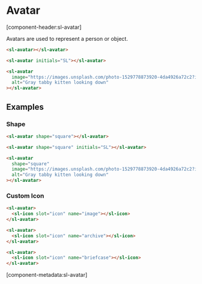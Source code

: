 # Avatar

[component-header:sl-avatar]

Avatars are used to represent a person or object.

```html preview
<sl-avatar></sl-avatar>

<sl-avatar initials="SL"></sl-avatar>

<sl-avatar
  image="https://images.unsplash.com/photo-1529778873920-4da4926a72c2?ixlib=rb-1.2.1&auto=format&fit=crop&w=300&q=80"
  alt="Gray tabby kitten looking down"
></sl-avatar>
```

## Examples

### Shape

```html preview
<sl-avatar shape="square"></sl-avatar>

<sl-avatar shape="square" initials="SL"></sl-avatar>

<sl-avatar
  shape="square"
  image="https://images.unsplash.com/photo-1529778873920-4da4926a72c2?ixlib=rb-1.2.1&auto=format&fit=crop&w=300&q=80"
  alt="Gray tabby kitten looking down"
></sl-avatar>
```

### Custom Icon

```html preview
<sl-avatar>
  <sl-icon slot="icon" name="image"></sl-icon>
</sl-avatar>

<sl-avatar>
  <sl-icon slot="icon" name="archive"></sl-icon>
</sl-avatar>

<sl-avatar>
  <sl-icon slot="icon" name="briefcase"></sl-icon>
</sl-avatar>
```

[component-metadata:sl-avatar]
